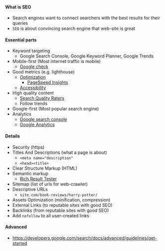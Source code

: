 #### What is SEO
* Search engines want to connect searchers with the best results for their queries
* `SEO` is about convincing search engine that web-site is great

#### Essential parts
* Keyword targeting
    * Google Search Console, Google Keyword Planner, Google Trends
* Mobile-first (Most internet traffic is mobile)
    * [Google check](https://search.google.com/test/mobile-friendly)
* Good metrics (e.g. lighthouse)
    * [Optimization](optimization.md)
        * [PageSpeed Insights](https://developers.google.com/speed/pagespeed/insights/)
    * [Accessibility](accessibility.md)
* High quality content
    * [Search Quality Raters](https://guidelines.raterhub.com/searchqualityevaluatorguidelines.pdf)
    * Follow trends
* Google-first (Most popular search engine)
* Analytics
    * [Google search console](https://search.google.com/search-console/about)
    * [Google Analytics](https://analytics.google.com/analytics/web/provision/#/provision)

#### Details
* Security (https)
* Titles And Descriptions (what a page is about)
    * `<meta name="description"`
    * `<head><title>`
* Clear Structure Markup (HTML)
* Semantic markup
    * [Rich Result Tester](https://search.google.com/test/rich-results)
* Sitemap (list of urls for web-crawler)
* Descriptive URLs
    * `site.com/book-reviews/harry-potter/`
* Assets Optimization (minification, compression)
* External Links (to reputable sites with good SEO)
* Backlinks (from reputable sites with good SEO)
* Add `nofollow` to all user-created links

#### Advanced
* https://developers.google.com/search/docs/advanced/guidelines/get-started
